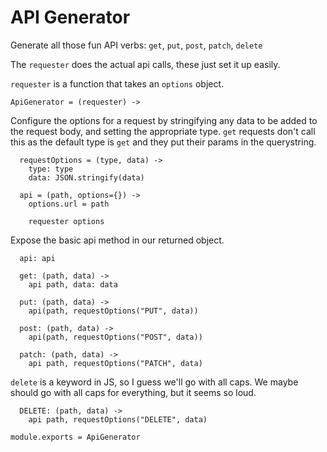 API Generator
=============

Generate all those fun API verbs: `get`, `put`, `post`, `patch`, `delete`

The `requester` does the actual api calls, these just set it up easily.

`requester` is a function that takes an `options` object.

    ApiGenerator = (requester) ->

Configure the options for a request by stringifying any data to be added to the
request body, and setting the appropriate type. `get` requests don't call this
as the default type is `get` and they put their params in the querystring.

      requestOptions = (type, data) ->
        type: type
        data: JSON.stringify(data)

      api = (path, options={}) ->
        options.url = path

        requester options

Expose the basic api method in our returned object.

      api: api

      get: (path, data) ->
        api path, data: data

      put: (path, data) ->
        api(path, requestOptions("PUT", data))

      post: (path, data) ->
        api(path, requestOptions("POST", data))

      patch: (path, data) ->
        api path, requestOptions("PATCH", data)

`delete` is a keyword in JS, so I guess we'll go with all caps. We maybe should
go with all caps for everything, but it seems so loud.

      DELETE: (path, data) ->
        api path, requestOptions("DELETE", data)

    module.exports = ApiGenerator
